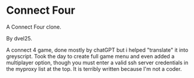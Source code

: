 # Connect Four

A Connect Four clone.

By dvel25.

A connect 4 game, done mostly by chatGPT but i helped "translate" it into greyscript. Took the day to create full game menu and even added a multiplayer option, though you must enter a valid ssh server credentials in the myproxy list at the top. It is terribly written because I'm not a coder. 
